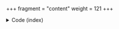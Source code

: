 +++
fragment = "content"
weight = 121
+++

<details><summary>Code (index)</summary>
```
+++
fragment = "items"
#disabled = false
date = "2017-10-04"
weight = 120
background = "secondary"

title = "Items Fragment with no content"
subtitle= "Column based items with icons"
+++
```
</details>

<details>
<summary>Code (subitem)</summary>
```
+++
weight = 10

[asset]
  icon = "fas fa-random"
  url = "#"
+++
```
</details>
